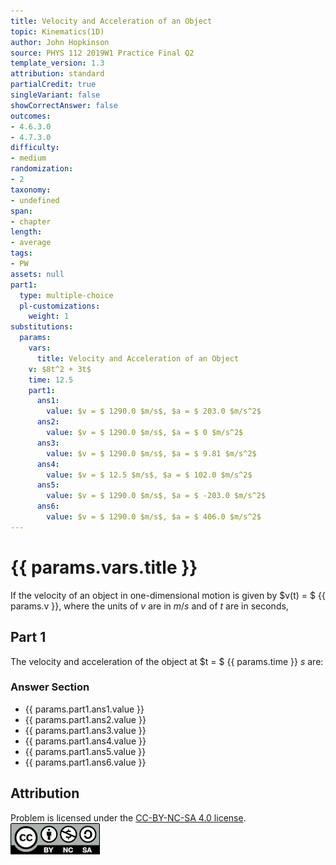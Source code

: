 ```yaml
---
title: Velocity and Acceleration of an Object
topic: Kinematics(1D)
author: John Hopkinson
source: PHYS 112 2019W1 Practice Final Q2
template_version: 1.3
attribution: standard
partialCredit: true
singleVariant: false
showCorrectAnswer: false
outcomes:
- 4.6.3.0
- 4.7.3.0
difficulty:
- medium
randomization:
- 2
taxonomy:
- undefined
span:
- chapter
length:
- average
tags:
- PW
assets: null
part1:
  type: multiple-choice
  pl-customizations:
    weight: 1
substitutions:
  params:
    vars:
      title: Velocity and Acceleration of an Object
    v: $8t^2 + 3t$
    time: 12.5
    part1:
      ans1:
        value: $v = $ 1290.0 $m/s$, $a = $ 203.0 $m/s^2$
      ans2:
        value: $v = $ 1290.0 $m/s$, $a = $ 0 $m/s^2$
      ans3:
        value: $v = $ 1290.0 $m/s$, $a = $ 9.81 $m/s^2$
      ans4:
        value: $v = $ 12.5 $m/s$, $a = $ 102.0 $m/s^2$
      ans5:
        value: $v = $ 1290.0 $m/s$, $a = $ -203.0 $m/s^2$
      ans6:
        value: $v = $ 1290.0 $m/s$, $a = $ 406.0 $m/s^2$
---
```

# {{ params.vars.title }}
If the velocity of an object in one-dimensional motion is given by $v(t) = $ {{ params.v }}, where the units of $v$ are in $m/s$ and of $t$ are in seconds,

## Part 1

The velocity and acceleration of the object at $t = $ {{ params.time }} $s$ are:

### Answer Section

- {{ params.part1.ans1.value }}
- {{ params.part1.ans2.value }}
- {{ params.part1.ans3.value }}
- {{ params.part1.ans4.value }}
- {{ params.part1.ans5.value }}
- {{ params.part1.ans6.value }}

## Attribution

Problem is licensed under the [CC-BY-NC-SA 4.0 license](https://creativecommons.org/licenses/by-nc-sa/4.0/).<br> ![The Creative Commons 4.0 license requiring attribution-BY, non-commercial-NC, and share-alike-SA license.](https://raw.githubusercontent.com/firasm/bits/master/by-nc-sa.png)